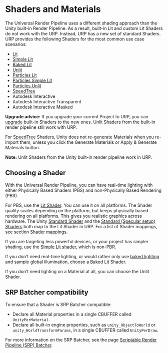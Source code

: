 # Shaders and Materials

The Universal Render Pipeline uses a different shading approach than the Unity built-in Render Pipeline. As a result, built-in Lit and custom Lit Shaders do not work with the URP. Instead, URP has a new set of standard Shaders. URP provides the following Shaders for the most common use case scenarios:

- [Lit](lit-shader.md)
- [Simple Lit](simple-lit-shader.md)
- [Baked Lit](baked-lit-shader.md)
- [Unlit](unlit-shader.md)
- [Particles Lit](particles-lit-shader.md)
- [Particles Simple Lit](particles-simple-lit-shader.md)
- [Particles Unlit](particles-unlit-shader.md)
- [SpeedTree](speedtree.md)
- Autodesk Interactive
- Autodesk Interactive Transparent
- Autodesk Interactive Masked

**Upgrade advice:** If you upgrade your current Project to URP, you can [upgrade](upgrading-your-shaders.md) built-in Shaders to the new ones. Unlit Shaders from the built-in render pipeline still work with URP.

For [SpeedTree](https://docs.unity3d.com/Manual/SpeedTree.html) Shaders, Unity does not re-generate Materials when you re-import them, unless you click the Generate Materials or Apply & Generate Materials button.

**Note:** Unlit Shaders from the Unity built-in render pipeline work in URP.

## Choosing a Shader

With the Universal Render Pipeline, you can have real-time lighting with either Physically Based Shaders (PBS) and non-Physically Based Rendering (PBR).

For PBS, use the [Lit Shader](lit-shader.md). You can use it on all platforms. The Shader quality scales depending on the platform, but keeps physically based rendering on all platforms. This gives you realistic graphics across hardware. The Unity [Standard Shader](https://docs.unity3d.com/Manual/shader-StandardShader.html) and the [Standard (Specular setup) Shaders](https://docs.unity3d.com/Manual/StandardShaderMetallicVsSpecular.html) both map to the Lit Shader in URP. For a list of Shader mappings, see section [Shader mappings](upgrading-your-shaders.md#built-in-to-urp-shader-mappings).

If you are targeting less powerful devices, or your project has simpler shading, use the [Simple Lit shader](simple-lit-shader.md), which is non-PBR.

If you don’t need real-time lighting, or would rather only use [baked lighting](https://docs.unity3d.com/Manual/LightMode-Baked.html) and sample global illumination, choose a Baked Lit Shader.

If you don’t need lighting on a Material at all, you can choose the Unlit Shader.

## SRP Batcher compatibility

To ensure that a Shader is SRP Batcher compatible:
* Declare all Material properties in a single CBUFFER called `UnityPerMaterial`.
* Declare all built-in engine properties, such as `unity_ObjectToWorld` or `unity_WorldTransformParams`, in a single CBUFFER called `UnityPerDraw`.

For more information on the SRP Batcher, see the page [Scriptable Render Pipeline (SRP) Batcher](https://docs.unity3d.com/Manual/SRPBatcher.html).
